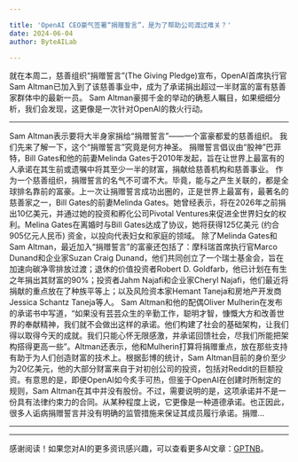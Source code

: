 ```yaml
---

title: 'OpenAI CEO豪气签署“捐赠誓言”，是为了帮助公司渡过难关？'
date: 2024-06-04
author: ByteAILab

---
```


就在本周二，慈善组织“捐赠誓言”(The Giving Pledge)宣布，OpenAI首席执行官Sam Altman已加入到了该慈善事业中，成为了承诺捐出超过一半财富的富有慈善家群体中的最新一员。
Sam Altman豪掷千金的举动的确惹人瞩目，如果细细分析，我们会发现，这更像是一次针对OpenAI的救火行动。

---

Sam Altman表示要将大半身家捐给“捐赠誓言”——一个富豪都爱的慈善组织。
我们先来了解一下，这个“捐赠誓言”究竟是何方神圣。
捐赠誓言倡议由“股神”巴菲特，Bill Gates和他的前妻Melinda Gates于2010年发起，旨在让世界上最富有的人承诺在其生前或遗嘱中将其至少一半的财富，捐献给慈善机构和慈善事业。
作为一个慈善组织，捐赠誓言的名气不可谓不大。毕竟，能与之产生关联的，都是全球排名靠前的富豪。上一次让捐赠誓言成功出圈的，正是世界上最富有，最著名的慈善家之一，Bill Gates的前妻Melinda Gates。她曾经表示，将在2026年之前捐出10亿美元，并通过她的投资和孵化公司Pivotal Ventures来促进全世界妇女的权利。Melina Gates在离婚时与Bill Gates达成了协议，她将获得125亿美元 (约合905亿元人民币) 资金，以投向代表妇女和家庭的领域。
除了Melinda Gates和Sam Altman，最近加入“捐赠誓言”的富豪还包括了：摩科瑞首席执行官Marco Dunand和企业家Suzan Craig Dunand，他们共同创立了一个瑞士基金会，旨在加速向碳净零排放过渡；退休的价值投资者Robert D. Goldfarb，他已计划在有生之年捐出其财富的90%；投资者Jahm Najafi和企业家Cheryl Najafi，他们最近将捐献的重点放在了种族平等上；以及风险资本家Hemant Taneja和房地产开发商Jessica Schantz Taneja等人。
Sam Altman和他的配偶Oliver Mulherin在发布的承诺书中写道，“如果没有芸芸众生的辛勤工作，聪明才智，慷慨大方和改善世界的奉献精神，我们就不会做出这样的承诺。他们构建了社会的基础架构，让我们得以取得今天的成就。我们只能心怀无限感激，并承诺回馈社会，尽我们所能把架构搭得更高一些”。Altman还表示，他和Mulherin打算将捐赠重点，放在那些支持有助于为人们创造财富的技术上。根据彭博的统计，Sam Altman目前的身价至少为20亿美元，他的大部分财富来自于对初创公司的投资，包括对Reddit的巨额投资。有意思的是，即便OpenAI如今炙手可热，但鉴于OpenAI在创建时所制定的规则，Sam Altman在其中并没有股份。不过，需要说明的是，这项承诺并不是一份具有法律约束力的合同。从某种程度上说，它更像是一种道德承诺。也正因此，很多人诟病捐赠誓言并没有明确的监管措施来保证其成员履行承诺。捐赠...

---
---
感谢阅读！如果您对AI的更多资讯感兴趣，可以查看更多AI文章：[GPTNB](https://gptnb.com)。